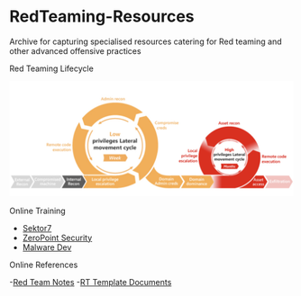 # RedTeaming-Resources
Archive for capturing specialised resources catering for Red teaming and other advanced offensive practices

Red Teaming Lifecycle

![RT killchain Phases](https://github.com/Add3r/RedTeaming-Resources/blob/main/RedTeaming-LifeCycle.png)

Online Training

- [Sektor7](https://institute.sektor7.net/)
- [ZeroPoint Security](https://training.zeropointsecurity.co.uk/)
- [Malware Dev](https://maldevacademy.com/)

Online References

-[Red Team Notes](https://www.ired.team/)
-[RT Template Documents](https://redteam.guide)
